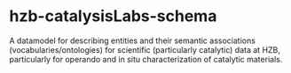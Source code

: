 # hzb-catalysisLabs-schema

A datamodel for describing entities and their semantic associations (vocabularies/ontologies) for scientific (particularly catalytic) data at HZB, particularly for operando and in situ characterization of catalytic materials.
